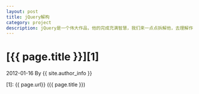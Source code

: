 ```yaml
---
layout: post
title: jQuery解构
category: project
description: jQuery是一个伟大作品，他的完成充满智慧，我们来一点点拆解他，去理解作者的思想精华。
---
```

# [{{ page.title }}][1]
2012-01-16 By {{ site.author_info }}


[yingzi]:    http://dongyingzi.github.io  "yingzi"
[1]:    {{ page.url}}  ({{ page.title }})
